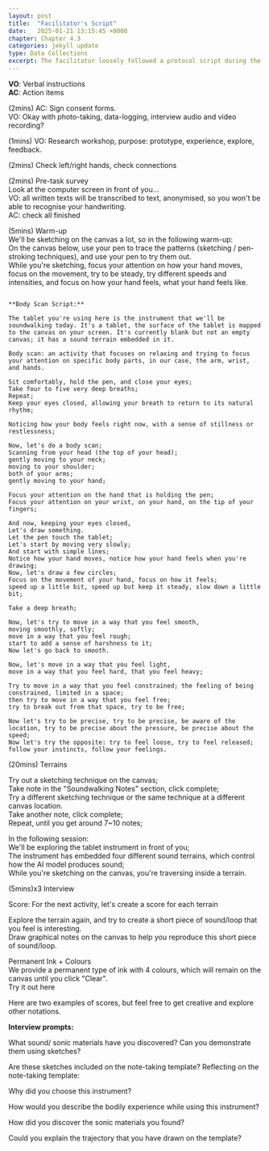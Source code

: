 ```yaml
---
layout: post
title:  "Facilitator's Script"
date:   2025-01-21 13:15:45 +0000
chapter: Chapter 4.3 
categories: jekyll update
type: Data Collections
excerpt: The facilitator loosely followed a protocol script during the introduction, pre-task, and warm-up session.  
---
```


**VO**: Verbal instructions  
**AC**: Action items

(2mins) AC: Sign consent forms.  
VO: Okay with photo-taking, data-logging, interview audio and video recording?  

(1mins) VO: Research workshop, purpose: prototype, experience, explore, feedback.  

(2mins) Check left/right hands, check connections

(2mins) Pre-task survey  
Look at the computer screen in front of you...  
VO: all written texts will be transcribed to text, anonymised, so you won't be able to recognise your handwriting.   
AC: check all finished  

(5mins) Warm-up  
We'll be sketching on the canvas a lot, so in the following warm-up:   
On the canvas below, use your pen to trace the patterns (sketching / pen-stroking techniques), and use your pen to try them out.  
While you're sketching, focus your attention on how your hand moves, focus on the movement, try to be steady, try different speeds and intensities, and focus on how your hand feels, what your hand feels like.   


```

**Body Scan Script:**  

The tablet you're using here is the instrument that we'll be soundwalking today. It's a tablet, the surface of the tablet is mapped to the canvas on your screen. It's currently blank but not an empty canvas; it has a sound terrain embedded in it. 

Body scan: an activity that focuses on relaxing and trying to focus your attention on specific body parts, in our case, the arm, wrist, and hands.

Sit comfortably, hold the pen, and close your eyes;
Take four to five very deep breaths;
Repeat;
Keep your eyes closed, allowing your breath to return to its natural rhythm;

Noticing how your body feels right now, with a sense of stillness or restlessness;

Now, let's do a body scan;
Scanning from your head (the top of your head);
gently moving to your neck;
moving to your shoulder;
both of your arms;
gently moving to your hand;

Focus your attention on the hand that is holding the pen;
Focus your attention on your wrist, on your hand, on the tip of your fingers;

And now, keeping your eyes closed,
Let's draw something.
Let the pen touch the tablet;
Let's start by moving very slowly;
And start with simple lines;
Notice how your hand moves, notice how your hand feels when you're drawing;
Now, let's draw a few circles;
Focus on the movement of your hand, focus on how it feels;
speed up a little bit, speed up but keep it steady, slow down a little bit;

Take a deep breath;

Now, let's try to move in a way that you feel smooth,   
moving smoothly, softly;  
move in a way that you feel rough;  
start to add a sense of harshness to it;  
Now let's go back to smooth.  

Now, let's move in a way that you feel light,
move in a way that you feel hard, that you feel heavy;

Try to move in a way that you feel constrained; the feeling of being constrained, limited in a space;
then try to move in a way that you feel free;
try to break out from that space, try to be free;

Now let's try to be precise, try to be precise, be aware of the location, try to be precise about the pressure, be precise about the speed;
Now let's try the opposite: try to feel loose, try to feel released; follow your instincts, follow your feelings. 

```

(20mins) Terrains

Try out a sketching technique on the canvas;  
Take note in the "Soundwalking Notes" section, click complete;  
Try a different sketching technique or the same technique at a different canvas location.   
Take another note, click complete;   
Repeat, until you get around 7~10 notes;  


In the following session:  
We'll be exploring the tablet instrument in front of you;  
The instrument has embedded four different sound terrains, which control how the AI model produces sound;  
While you're sketching on the canvas, you're traversing inside a terrain.  


(5mins)x3 Interview


Score:
For the next activity, let's create a score for each terrain

Explore the terrain again, and try to create a short piece of sound/loop that you feel is interesting.  
Draw graphical notes on the canvas to help you reproduce this short piece of sound/loop.  

Permanent Ink + Colours  
We provide a permanent type of ink with 4 colours, which will remain on the canvas until you click "Clear".  
Try it out here  


Here are two examples of scores, but feel free to get creative and explore other notations.


**Interview prompts:**  

What sound/ sonic materials have you discovered? Can you demonstrate them using sketches?   

Are these sketches included on the note-taking template? Reflecting on the note-taking template:   

Why did you choose this instrument?  

How would you describe the bodily experience while using this instrument?   

How did you discover the sonic materials you found?   

Could you explain the trajectory that you have drawn on the template? 

